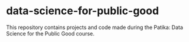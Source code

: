 # data-science-for-public-good
This repository contains projects and code made during the Patika: Data Science for the Public Good course.
